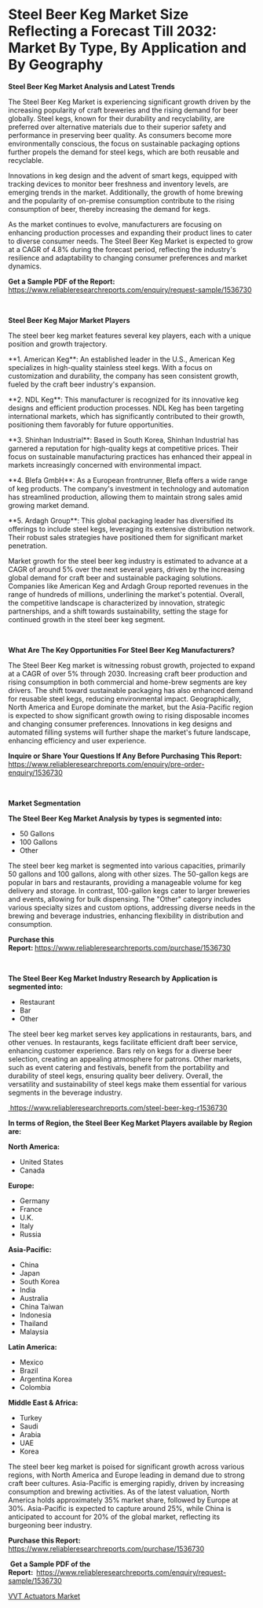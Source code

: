 <p><h1>Steel Beer Keg Market Size Reflecting a Forecast Till 2032: Market By Type, By Application and By Geography</h1></p><p><strong>Steel Beer Keg Market Analysis and Latest Trends</strong></p>
<p><p>The Steel Beer Keg Market is experiencing significant growth driven by the increasing popularity of craft breweries and the rising demand for beer globally. Steel kegs, known for their durability and recyclability, are preferred over alternative materials due to their superior safety and performance in preserving beer quality. As consumers become more environmentally conscious, the focus on sustainable packaging options further propels the demand for steel kegs, which are both reusable and recyclable.</p><p>Innovations in keg design and the advent of smart kegs, equipped with tracking devices to monitor beer freshness and inventory levels, are emerging trends in the market. Additionally, the growth of home brewing and the popularity of on-premise consumption contribute to the rising consumption of beer, thereby increasing the demand for kegs. </p><p>As the market continues to evolve, manufacturers are focusing on enhancing production processes and expanding their product lines to cater to diverse consumer needs. The Steel Beer Keg Market is expected to grow at a CAGR of 4.8% during the forecast period, reflecting the industry's resilience and adaptability to changing consumer preferences and market dynamics.</p></p>
<p><strong>Get a Sample PDF of the Report:&nbsp;</strong> <a href="https://www.reliableresearchreports.com/enquiry/request-sample/1536730?utm_campaign=2327&utm_medium=2&utm_source=Github&utm_content=ia&utm_term=22022025&utm_id=steel-beer-keg">https://www.reliableresearchreports.com/enquiry/request-sample/1536730</a></p>
<p>&nbsp;</p>
<p><strong>Steel Beer Keg Major Market Players</strong></p>
<p><p>The steel beer keg market features several key players, each with a unique position and growth trajectory. </p><p>**1. American Keg**: An established leader in the U.S., American Keg specializes in high-quality stainless steel kegs. With a focus on customization and durability, the company has seen consistent growth, fueled by the craft beer industry's expansion. </p><p>**2. NDL Keg**: This manufacturer is recognized for its innovative keg designs and efficient production processes. NDL Keg has been targeting international markets, which has significantly contributed to their growth, positioning them favorably for future opportunities.</p><p>**3. Shinhan Industrial**: Based in South Korea, Shinhan Industrial has garnered a reputation for high-quality kegs at competitive prices. Their focus on sustainable manufacturing practices has enhanced their appeal in markets increasingly concerned with environmental impact.</p><p>**4. Blefa GmbH**: As a European frontrunner, Blefa offers a wide range of keg products. The company's investment in technology and automation has streamlined production, allowing them to maintain strong sales amid growing market demand.</p><p>**5. Ardagh Group**: This global packaging leader has diversified its offerings to include steel kegs, leveraging its extensive distribution network. Their robust sales strategies have positioned them for significant market penetration.</p><p>Market growth for the steel beer keg industry is estimated to advance at a CAGR of around 5% over the next several years, driven by the increasing global demand for craft beer and sustainable packaging solutions. Companies like American Keg and Ardagh Group reported revenues in the range of hundreds of millions, underlining the market's potential. Overall, the competitive landscape is characterized by innovation, strategic partnerships, and a shift towards sustainability, setting the stage for continued growth in the steel beer keg segment.</p></p>
<p>&nbsp;</p>
<p><strong>What Are The Key Opportunities For Steel Beer Keg Manufacturers?</strong></p>
<p><p>The Steel Beer Keg market is witnessing robust growth, projected to expand at a CAGR of over 5% through 2030. Increasing craft beer production and rising consumption in both commercial and home-brew segments are key drivers. The shift toward sustainable packaging has also enhanced demand for reusable steel kegs, reducing environmental impact. Geographically, North America and Europe dominate the market, but the Asia-Pacific region is expected to show significant growth owing to rising disposable incomes and changing consumer preferences. Innovations in keg designs and automated filling systems will further shape the market's future landscape, enhancing efficiency and user experience.</p></p>
<p><strong>Inquire or Share Your Questions If Any Before Purchasing This Report:</strong> <a href="https://www.reliableresearchreports.com/enquiry/pre-order-enquiry/1536730?utm_campaign=2327&utm_medium=2&utm_source=Github&utm_content=ia&utm_term=22022025&utm_id=steel-beer-keg">https://www.reliableresearchreports.com/enquiry/pre-order-enquiry/1536730</a></p>
<p>&nbsp;</p>
<p><strong>Market Segmentation</strong></p>
<p><strong>The Steel Beer Keg Market Analysis by types is segmented into:</strong></p>
<p><ul><li>50 Gallons</li><li>100 Gallons</li><li>Other</li></ul></p>
<p><p>The steel beer keg market is segmented into various capacities, primarily 50 gallons and 100 gallons, along with other sizes. The 50-gallon kegs are popular in bars and restaurants, providing a manageable volume for keg delivery and storage. In contrast, 100-gallon kegs cater to larger breweries and events, allowing for bulk dispensing. The "Other" category includes various specialty sizes and custom options, addressing diverse needs in the brewing and beverage industries, enhancing flexibility in distribution and consumption.</p></p>
<p><strong>Purchase this Report:&nbsp;</strong><a href="https://www.reliableresearchreports.com/purchase/1536730?utm_campaign=2327&utm_medium=2&utm_source=Github&utm_content=ia&utm_term=22022025&utm_id=steel-beer-keg">https://www.reliableresearchreports.com/purchase/1536730</a></p>
<p>&nbsp;</p>
<p><strong>The Steel Beer Keg Market Industry Research by Application is segmented into:</strong></p>
<p><ul><li>Restaurant</li><li>Bar</li><li>Other</li></ul></p>
<p><p>The steel beer keg market serves key applications in restaurants, bars, and other venues. In restaurants, kegs facilitate efficient draft beer service, enhancing customer experience. Bars rely on kegs for a diverse beer selection, creating an appealing atmosphere for patrons. Other markets, such as event catering and festivals, benefit from the portability and durability of steel kegs, ensuring quality beer delivery. Overall, the versatility and sustainability of steel kegs make them essential for various segments in the beverage industry.</p></p>
<p><a href="https://www.reliableresearchreports.com/steel-beer-keg-r1536730?utm_campaign=2327&utm_medium=2&utm_source=Github&utm_content=ia&utm_term=22022025&utm_id=steel-beer-keg">&nbsp;https://www.reliableresearchreports.com/steel-beer-keg-r1536730</a></p>
<p><strong>In terms of Region, the Steel Beer Keg Market Players available by Region are:</strong></p>
<p>
    <p> <strong> North America: </strong>
        <ul>
            <li>United States</li>
            <li>Canada</li>
        </ul>
        </p> 
    <p> <strong> Europe: </strong>
        <ul>
            <li>Germany</li>
            <li>France</li>
            <li>U.K.</li>
            <li>Italy</li>
            <li>Russia</li>
        </ul>
        </p> 
    <p> <strong> Asia-Pacific: </strong>
        <ul>
            <li>China</li>
            <li>Japan</li>
            <li>South Korea</li>
            <li>India</li>
            <li>Australia</li>
            <li>China Taiwan</li>
            <li>Indonesia</li>
            <li>Thailand</li>
            <li>Malaysia</li>
        </ul>
        </p> 
    <p> <strong> Latin America: </strong>
        <ul>
            <li>Mexico</li>
            <li>Brazil</li>
            <li>Argentina Korea</li>
            <li>Colombia</li>
        </ul>
        </p> 
    <p> <strong> Middle East & Africa: </strong>
        <ul>
            <li>Turkey</li>
            <li>Saudi</li>
            <li>Arabia</li>
            <li>UAE</li>
            <li>Korea</li>
        </ul>
    </p>
    </p>
<p><p>The steel beer keg market is poised for significant growth across various regions, with North America and Europe leading in demand due to strong craft beer cultures. Asia-Pacific is emerging rapidly, driven by increasing consumption and brewing activities. As of the latest valuation, North America holds approximately 35% market share, followed by Europe at 30%. Asia-Pacific is expected to capture around 25%, while China is anticipated to account for 20% of the global market, reflecting its burgeoning beer industry.</p></p>
<p><strong>Purchase this Report: </strong><a href="https://www.reliableresearchreports.com/purchase/1536730?utm_campaign=2327&utm_medium=2&utm_source=Github&utm_content=ia&utm_term=22022025&utm_id=steel-beer-keg">https://www.reliableresearchreports.com/purchase/1536730</a></p>
<p>&nbsp;<strong>Get a Sample PDF of the Report:&nbsp;&nbsp;</strong><a href="https://www.reliableresearchreports.com/enquiry/request-sample/1536730?utm_campaign=2327&utm_medium=2&utm_source=Github&utm_content=ia&utm_term=22022025&utm_id=steel-beer-keg">https://www.reliableresearchreports.com/enquiry/request-sample/1536730</a></p>
<p><strong></strong></p>
<p><p><a href="https://github.com/chungwimbu4/Market-Research-Report-List-1/blob/main/vvt-actuators-market.md?utm_campaign=2327&utm_medium=2&utm_source=Github&utm_content=ia&utm_term=22022025&utm_id=steel-beer-keg">VVT Actuators Market</a></p></p>